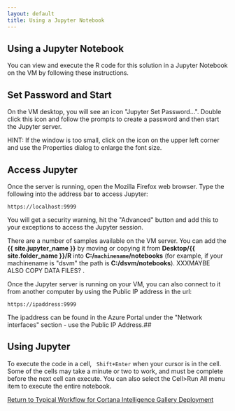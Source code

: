 ```yaml
---
layout: default
title: Using a Jupyter Notebook
---
```

## Using a Jupyter Notebook

You can view and execute the R code for this solution in a Jupyter Notebook on the VM by following these instructions. 

## Set Password and Start

On the VM desktop, you will see an icon "Jupyter Set Password...".  Double click this icon and follow the prompts to create a password and then start the Jupyter server.  

HINT: If the window is too small, click on the icon on the upper left corner and use the Properties dialog to enlarge the font size.
       
## Access Jupyter

Once the server is running, open the Mozilla Firefox web browser.  Type the following into the address bar to access Jupyter: 

    https://localhost:9999

You will get a security warning, hit the "Advanced" button and add this to your exceptions to access the Jupyter session.

 There are a number of samples available on the VM server.  You can add the **{{ site.jupyter_name }}** by moving or copying it from **Desktop/{{ site.folder_name }}/R** into **C:/`machinename`/notebooks** (for example, if your machinename is "dsvm" the path is **C:/dsvm/notebooks**).  XXXMAYBE ALSO COPY DATA FILES? .

 Once the Jupyter server is running on your VM, you can also connect to it from another computer by using the Public IP address in the url:

    https://ipaddress:9999
        
The ipaddress can be found in the Azure Portal under the "Network interfaces" section - use the Public IP Address.##

## Using Jupyter

To execute the code in a cell, ` Shift+Enter` when your cursor is in the cell.  Some of the cells may take a minute or two to work, and must be complete before the next cell can execute.  You can also select the Cell>Run All menu item to execute the entire notebook.


<a href="CIG_Workflow.html#step2">Return to Typical Workflow for Cortana Intelligence Gallery Deployment<a>